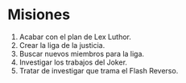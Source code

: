 # Misiones

1. Acabar con el plan de Lex Luthor.
2. Crear la liga de la justicia.
3. Buscar nuevos miembros para la liga.
5. Investigar los trabajos del Joker.
6. Tratar de investigar que trama el Flash Reverso.
